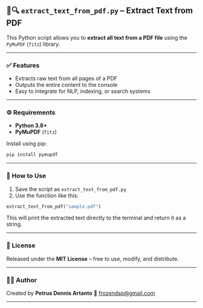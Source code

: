 ## 📄🔍 `extract_text_from_pdf.py` – Extract Text from PDF

This Python script allows you to **extract all text from a PDF file** using the `PyMuPDF` (`fitz`) library.

---

### ✅ Features

* Extracts raw text from all pages of a PDF
* Outputs the entire content to the console
* Easy to integrate for NLP, indexing, or search systems

---

### ⚙️ Requirements

* **Python 3.8+**
* **PyMuPDF** (`fitz`)

Install using pip:

```bash
pip install pymupdf
```

---

### 🚀 How to Use

1. Save the script as `extract_text_from_pdf.py`
2. Use the function like this:

```python
extract_text_from_pdf("sample.pdf")
```

This will print the extracted text directly to the terminal and return it as a string.

---

### 📃 License

Released under the **MIT License** – free to use, modify, and distribute.

---

### 🙋‍♂️ Author

Created by **Petrus Dennis Artanto**
📧 [frozendsp@gmail.com](mailto:frozendsp@gmail.com)

---